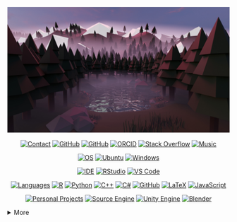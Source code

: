 ![Header](https://github.com/nobrien97/nobrien97/raw/main/images/lake4kdusk.jpg)


<p align="center">
    <a href="#"><img alt="Contact" src="https://img.shields.io/badge/-My%20Links-494649?style=flat-square&logo=rss&logoColor=white"></a>
    <a href="https://github.com/nobrien97" target="_blank"><img alt="GitHub" src="https://img.shields.io/badge/-@nobrien97-181717?style=flat-square&logo=GitHub&logoColor=white"></a>
    <a href="https://twitter.com/stochasnick" target="_blank"><img alt="GitHub" src="https://img.shields.io/badge/-@stochasnick-1DA1F2?style=flat-square&logo=Twitter&logoColor=white"></a>
    <a href="https://orcid.org/0000-0003-1363-5841" target="_blank"><img alt="ORCID" src="https://img.shields.io/badge/-ORCID-A6CE39?style=flat-square&logo=ORCID&logoColor=white"></a>
    <a href="https://stackoverflow.com/users/13586824/nick-obrien" target="_blank"><img alt="Stack Overflow" src="https://img.shields.io/badge/-Stack%20Overflow-FE7A16?style=flat-square&logo=Stack-Overflow&logoColor=white"></a>
    <a href="https://distrokid.com/hyperfollow/sinesurfer/transmission" target="_blank"><img alt="Music" src="https://img.shields.io/badge/-My%20Music-1DB954?style=flat-square&logo=spotify&logoColor=white"></a>
</p>

<p align="center">
    <a href="#"><img alt="OS" src="https://img.shields.io/badge/-OS-494649?logo=docker&logoColor=white&style=flat-square"></a>
    <a href="#"><img alt="Ubuntu" src="https://img.shields.io/badge/-Ubuntu%2020.04-E95420?logo=ubuntu&logoColor=white&style=flat-square"></a>
    <a href="#"><img alt="Windows" src="https://img.shields.io/badge/-Windows%2010-0078D6?logo=windows&logoColor=white&style=flat-square"></a>

<p align="center">
    <a href="#"><img alt="IDE" src="https://img.shields.io/badge/-IDE-494649?logo=visualstudio&logoColor=white&style=flat-square"></a>
    <a href="#"><img alt="RStudio" src="https://img.shields.io/badge/-RStudio-75AADB?logo=rstudio&logoColor=white&style=flat-square"></a>
    <a href="#"><img alt="VS Code" src="https://img.shields.io/badge/-VS%20Code-007ACC?logo=visualstudiocode&logoColor=white&style=flat-square"></a>

<p align="center">
    <a href="#"><img alt="Languages" src="https://img.shields.io/badge/-Languages%2FTools-494649?logo=plex&logoColor=white&style=flat-square"></a>
    <a href="#"><img alt="R" src="https://img.shields.io/badge/-R-276DC3?logo=r&logoColor=white&style=flat-square"></a>
    <a href="#"><img alt="Python" src="https://img.shields.io/badge/-Python%203-3776AB?logo=python&logoColor=white&style=flat-square"></a>
    <a href="#"><img alt="C++" src="https://img.shields.io/badge/-C%2B%2B-00599C?logo=c%2B%2B&logoColor=white&style=flat-square"></a>
    <a href="#"><img alt="C#" src="https://img.shields.io/badge/-C%23-239120?logo=csharp&logoColor=white&style=flat-square"></a>
    <a href="#"><img alt="GitHub" src="https://img.shields.io/badge/-GitHub-181717?logo=github&logoColor=white&style=flat-square"></a>
    <a href="#"><img alt="LaTeX" src="https://img.shields.io/badge/-LaTeX-008080?logo=latex&logoColor=white&style=flat-square"></a>
    <a href="#"><img alt="JavaScript" src="https://img.shields.io/badge/-JavaScript-F7DF1E?logo=javascript&logoColor=white&style=flat-square"></a>

<p align="center">
    <a href="#"><img alt="Personal Projects" src="https://img.shields.io/badge/-Personal%20Projects-494649?logo=pcgamingwiki&logoColor=white&style=flat-square"></a>
    <a href="#"><img alt="Source Engine" src="https://img.shields.io/badge/-Source%20Engine-F79A10?logo=sourceengine&logoColor=white&style=flat-square"></a>
    <a href="#"><img alt="Unity Engine" src="https://img.shields.io/badge/-Unity%20Engine-cccccc?logo=unity&logoColor=white&style=flat-square"></a>
    <a href="#"><img alt="Blender" src="https://img.shields.io/badge/-Blender-F5792A?logo=blender&logoColor=white&style=flat-square"></a>


<details>
<summary>More</summary>
<p align="center">
    <h1>Hello, world! 👋</h1>
    I'm Nick O'Brien, a PhD candidate in the <a href="https://www.ortizbarrientoslab.org/">Ortiz-Barrientos Lab</a> at the University of Queensland, Australia. My research interests include constraints and drivers of polygenic adaptation, and computational methods to find these regulators of natural selection. My PhD focuses on investigating some of these adaptive regulators in the context of both additive quantitative genetics models and nonlinear gene regulatory network models, using forward-time genetic simulation approaches. In my free time, I like to listen to and write music, play video games, and code. I also like to mod video games - I have done a bit of everything: level design, environment art, voice acting, scripting, and music.

<h2>📈 GitHub Stats</h2>
    <p align="center">
        <img alt = "GitHub Stats" src="https://github-readme-stats.vercel.app/api?username=nobrien97&include_all_commits=true&count_private=true&show_icons=true&hide=issues&icon_color=000000&hide_border=true&title_color=5391FE&text_color=555&theme=dracula">
        <br>
        <img alt = "Top Language" src="https://github-readme-stats.vercel.app/api/top-langs/?username=nobrien97&hide=html,&hide_border=true&title_color=5391FE&text_color=555&theme=dracula">
        </p>
</details>

<!--
**nobrien97/nobrien97** is a ✨ _special_ ✨ repository because its `README.md` (this file) appears on your GitHub profile.

Here are some ideas to get you started:

- 🔭 I’m currently working on ...
- 🌱 I’m currently learning ...
- 👯 I’m looking to collaborate on ...
- 🤔 I’m looking for help with ...
- 💬 Ask me about ...
- 📫 How to reach me: ...
- 😄 Pronouns: ...
- ⚡ Fun fact: ...
-->

